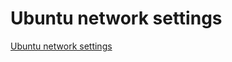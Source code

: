 # Ubuntu network settings
[Ubuntu network settings](https://aiwithcloud.com/2022/09/16/ubuntu_network_settings/)